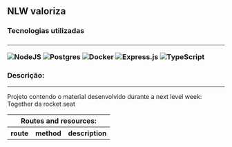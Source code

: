 <h2> NLW valoriza </h2>
<div class="used-technologies"> 
    <h3> Tecnologias utilizadas<h3>
    <hr/>
    <img alt="NodeJS" src="https://img.shields.io/badge/node.js-%2343853D.svg?style=for-the-badge&logo=node-dot-js&logoColor=white"/>
    <img alt="Postgres" src ="https://img.shields.io/badge/postgres-%23316192.svg?style=for-the-badge&logo=postgresql&logoColor=white"/>
    <img alt="Docker" src="https://img.shields.io/badge/docker-%230db7ed.svg?style=for-the-badge&logo=docker&logoColor=white"/>
    <img alt="Express.js" src="https://img.shields.io/badge/express.js-%23404d59.svg?style=for-the-badge&logo=express&logoColor=%2361DAFB"/>
    <img alt="TypeScript" src="https://img.shields.io/badge/typescript-%23007ACC.svg?style=for-the-badge&logo=typescript&logoColor=white"/>
</div>

<div>
<h3> Descrição: </h3>
<hr/>
<p> Projeto contendo o material desenvolvido durante a next level week: Together da rocket seat </p>
<!-- TODO: MELHORAR A DESCRIÇÃO DO PROJETO -->
<table style="margin-right: auto; margin-left: auto">
    <tr> <th colspan="3"> Routes and resources: </th> </tr>
    <tr>
        <th> route </th>
        <th> method </th>
        <th> description </th>
    </tr>
    <!-- TODO: Add rotas, metodos http e descrição das operações da api -->
</table>
</div>
